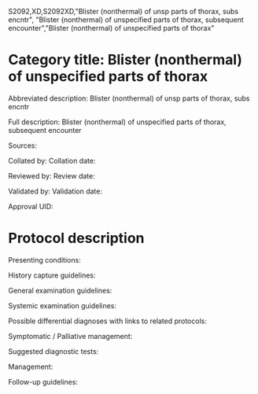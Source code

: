 S2092,XD,S2092XD,"Blister (nonthermal) of unsp parts of thorax, subs encntr", "Blister (nonthermal) of unspecified parts of thorax, subsequent encounter","Blister (nonthermal) of unspecified parts of thorax"
# Category title: Blister (nonthermal) of unspecified parts of thorax

Abbreviated description: Blister (nonthermal) of unsp parts of thorax, subs encntr

Full description: Blister (nonthermal) of unspecified parts of thorax, subsequent encounter

Sources:

Collated by:
Collation date:

Reviewed by:
Review date:

Validated by:
Validation date:

Approval UID:

# Protocol description

Presenting conditions:

History capture guidelines:

General examination guidelines:

Systemic examination guidelines:

Possible differential diagnoses with links to related protocols:

Symptomatic / Palliative management:

Suggested diagnostic tests:

Management:

Follow-up guidelines:
